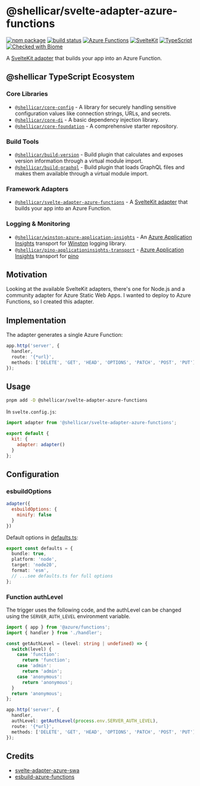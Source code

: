# @shellicar/svelte-adapter-azure-functions

[![npm package](https://img.shields.io/npm/v/@shellicar/svelte-adapter-azure-functions.svg)](https://npmjs.com/package/@shellicar/svelte-adapter-azure-functions)
[![build status](https://github.com/shellicar/svelte-adapter-azure-functions/actions/workflows/node.js.yml/badge.svg)](https://github.com/shellicar/svelte-adapter-azure-functions/actions/workflows/node.js.yml)
[![Azure Functions](https://img.shields.io/badge/Azure%20Functions-v4-0078D4?logo=azure-functions)][azure-functions]
[![SvelteKit](https://img.shields.io/badge/SvelteKit-2-FF3E00?logo=svelte)][sveltekit]
[![TypeScript](https://img.shields.io/badge/TypeScript-5-3178C6?logo=typescript)][typescript]
[![Checked with Biome](https://img.shields.io/badge/Checked_with-Biome-60A5FA?logo=biome)][biome]

A [SvelteKit adapter](https://kit.svelte.dev/docs/adapters) that builds your app into an Azure Function.

<!-- BEGIN_ECOSYSTEM -->

## @shellicar TypeScript Ecosystem

### Core Libraries

- [`@shellicar/core-config`](https://github.com/shellicar/core-config) - A library for securely handling sensitive configuration values like connection strings, URLs, and secrets.
- [`@shellicar/core-di`](https://github.com/shellicar/core-di) - A basic dependency injection library.
- [`@shellicar/core-foundation`](https://github.com/shellicar/core-foundation) - A comprehensive starter repository.

### Build Tools

- [`@shellicar/build-version`](https://github.com/shellicar/build-version) - Build plugin that calculates and exposes version information through a virtual module import.
- [`@shellicar/build-graphql`](https://github.com/shellicar/build-graphql) - Build plugin that loads GraphQL files and makes them available through a virtual module import.

### Framework Adapters

- [`@shellicar/svelte-adapter-azure-functions`](https://github.com/shellicar/svelte-adapter-azure-functions) - A [SvelteKit adapter](https://kit.svelte.dev/docs/adapters) that builds your app into an Azure Function.

### Logging & Monitoring

- [`@shellicar/winston-azure-application-insights`](https://github.com/shellicar/winston-azure-application-insights) - An [Azure Application Insights](https://azure.microsoft.com/en-us/services/application-insights/) transport for [Winston](https://github.com/winstonjs/winston) logging library.
- [`@shellicar/pino-applicationinsights-transport`](https://github.com/shellicar/pino-applicationinsights-transport) - [Azure Application Insights](https://azure.microsoft.com/en-us/services/application-insights) transport for [pino](https://github.com/pinojs/pino)

<!-- END_ECOSYSTEM -->

## Motivation

Looking at the available SvelteKit adapters, there's one for Node.js and a community adapter for Azure Static Web Apps. I wanted to deploy to Azure Functions, so I created this adapter.

## Implementation

The adapter generates a single Azure Function:

```typescript
app.http('server', {
  handler,
  route: '{*url}',
  methods: ['DELETE', 'GET', 'HEAD', 'OPTIONS', 'PATCH', 'POST', 'PUT']
});
```

## Usage

```bash
pnpm add -D @shellicar/svelte-adapter-azure-functions
```

In `svelte.config.js`:
```js
import adapter from '@shellicar/svelte-adapter-azure-functions';

export default {
  kit: {
    adapter: adapter()
  }
};
```

## Configuration

### esbuildOptions

```js
adapter({
  esbuildOptions: {
    minify: false
  }
})
```

Default options in [defaults.ts](./src/defaults.ts):
```typescript
export const defaults = {
  bundle: true,
  platform: 'node',
  target: 'node20',
  format: 'esm',
  // ...see defaults.ts for full options
};
```

### Function authLevel

The trigger uses the following code, and the authLevel can be changed using the `SERVER_AUTH_LEVEL` environment variable.

```ts
import { app } from '@azure/functions';
import { handler } from './handler';

const getAuthLevel = (level: string | undefined) => {
  switch(level) {
    case 'function':
      return 'function';
    case 'admin':
      return 'admin';
    case 'anonymous':
      return 'anonymous';
  }
  return 'anonymous';
};

app.http('server', {
  handler,
  authLevel: getAuthLevel(process.env.SERVER_AUTH_LEVEL),
  route: '{*url}',
  methods: ['DELETE', 'GET', 'HEAD', 'OPTIONS', 'PATCH', 'POST', 'PUT'],
});
```


## Credits

* [svelte-adapter-azure-swa](https://github.com/geoffrich/svelte-adapter-azure-swa)
* [esbuild-azure-functions](https://github.com/beyerleinf/esbuild-azure-functions)

[azure-functions]: https://learn.microsoft.com/azure/azure-functions/functions-reference-node?tabs=typescript%2Cwindows%2Cazure-cli&pivots=nodejs-model-v4
[sveltekit]: https://kit.svelte.dev
[typescript]: https://www.typescriptlang.org
[biome]: https://biomejs.dev
